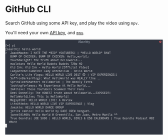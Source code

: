 # GitHub CLI

Search GitHub using some API key, and play the video using `mpv`.

You'll need your own [API key][api], and [`mpv`][mpv].

![sample image](sample.png)

[api]: https://console.developers.google.com/apis/credentials 
[mpv]: https://mpv.io/
